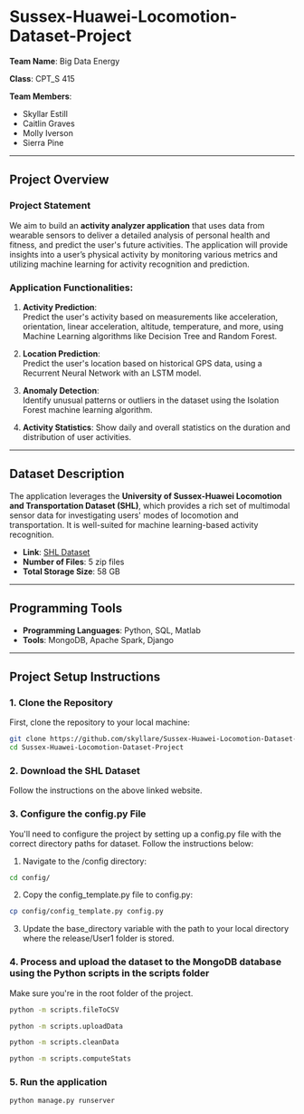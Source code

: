 # Sussex-Huawei-Locomotion-Dataset-Project

**Team Name**: Big Data Energy

**Class**: CPT_S 415 

**Team Members**:  
- Skyllar Estill  
- Caitlin Graves  
- Molly Iverson  
- Sierra Pine  

---

## Project Overview

### Project Statement

We aim to build an **activity analyzer application** that uses data from wearable sensors to deliver a detailed analysis of personal health and fitness, and predict the user's future activities. The application will provide insights into a user’s physical activity by monitoring various metrics and utilizing machine learning for activity recognition and prediction.

### Application Functionalities:

1. **Activity Prediction**:  
   Predict the user's activity based on measurements like acceleration, orientation, linear acceleration, altitude, temperature, and more, using Machine Learning algorithms like Decision Tree and Random Forest.

2. **Location Prediction**:  
   Predict the user's location based on historical GPS data, using a Recurrent Neural Network with an LSTM model.

3. **Anomaly Detection**:  
   Identify unusual patterns or outliers in the dataset using the Isolation Forest machine learning algorithm.

4. **Activity Statistics**:
   Show daily and overall statistics on the duration and distribution of user activities.

---

## Dataset Description

The application leverages the **University of Sussex-Huawei Locomotion and Transportation Dataset (SHL)**, which provides a rich set of multimodal sensor data for investigating users' modes of locomotion and transportation. It is well-suited for machine learning-based activity recognition.

- **Link**: [SHL Dataset](http://www.shl-dataset.org/dataset/)  
- **Number of Files**: 5 zip files  
- **Total Storage Size**: 58 GB  

---

## Programming Tools

- **Programming Languages**: Python, SQL, Matlab
- **Tools**: MongoDB, Apache Spark, Django

---

## Project Setup Instructions

### 1. Clone the Repository

First, clone the repository to your local machine:

```bash
git clone https://github.com/skyllare/Sussex-Huawei-Locomotion-Dataset-Project
cd Sussex-Huawei-Locomotion-Dataset-Project
```

### 2. Download the SHL Dataset

Follow the instructions on the above linked website.

### 3. Configure the config.py File

You'll need to configure the project by setting up a config.py file with the correct directory paths for dataset. Follow the instructions below:

1. Navigate to the /config directory:

```bash
cd config/
```

2. Copy the config_template.py file to config.py:
```bash
cp config/config_template.py config.py
```

3. Update the base_directory variable with the path to your local directory where the release/User1 folder is stored.

### 4. Process and upload the dataset to the MongoDB database using the Python scripts in the scripts folder

Make sure you're in the root folder of the project.

```bash
python -m scripts.fileToCSV
```
```bash
python -m scripts.uploadData
```
```bash
python -m scripts.cleanData
```
```bash
python -m scripts.computeStats
```

### 5. Run the application
```bash
python manage.py runserver
```
